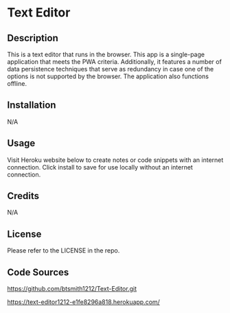 # Text Editor

## Description

This is a text editor that runs in the browser. This app is a single-page application that meets the PWA criteria. Additionally, it features a number of data persistence techniques that serve as redundancy in case one of the options is not supported by the browser. The application also functions offline.

## Installation

N/A

## Usage

Visit Heroku website below to create notes or code snippets with an internet connection. Click install to save for use locally without an internet connection.

## Credits

N/A

## License

Please refer to the LICENSE in the repo.

## Code Sources

https://github.com/btsmith1212/Text-Editor.git

https://text-editor1212-e1fe8296a818.herokuapp.com/
